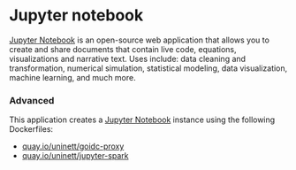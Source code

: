# Jupyter notebook

[Jupyter Notebook](http://jupyter.org/) is an open-source web application that allows you to create and share documents that contain live code, equations, visualizations and narrative text. Uses include: data cleaning and transformation, numerical simulation, statistical modeling, data visualization, machine learning, and much more.

### Advanced
This application creates a [Jupyter Notebook](https://github.com/UNINETT/helm-charts/tree/master/jupyter) instance using the following Dockerfiles:
  - [quay.io/uninett/goidc-proxy](https://github.com/UNINETT/goidc-proxy/blob/master/Dockerfile)
  - [quay.io/uninett/jupyter-spark](https://github.com/UNINETT/helm-charts-dockerfiles/tree/418e767/jupyter-spark/notebook/Dockerfile)

